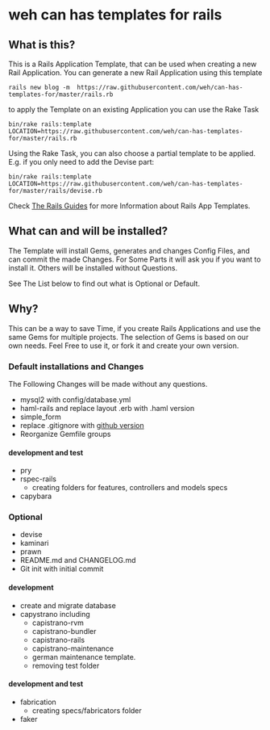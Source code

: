 # weh can has templates for rails
## What is this?
This is a Rails Application Template, that can be used when creating a new Rail Application.
You can generate a new Rail Application using this template

```console
rails new blog -m  https://raw.githubusercontent.com/weh/can-has-templates-for/master/rails.rb
```

to apply the Template on an existing Application you can use the Rake Task

```console
bin/rake rails:template LOCATION=https://raw.githubusercontent.com/weh/can-has-templates-for/master/rails.rb
```

Using the Rake Task, you can also choose a partial template to be applied.
E.g. if you only need to add the Devise part:

```console
bin/rake rails:template LOCATION=https://raw.githubusercontent.com/weh/can-has-templates-for/master/rails/devise.rb
```

Check [The Rails Guides](http://guides.rubyonrails.org/rails_application_templates.html) for more Information about Rails App Templates.

## What can and will be installed?

The Template will install Gems, generates and changes Config Files, and can commit the made Changes.
For Some Parts it will ask you if you want to install it. Others will be installed without Questions.

See The List below to find out what is Optional or Default.

## Why?
This can be a way to save Time, if you create Rails Applications and use the same Gems for multiple projects.
The selection of Gems is based on our own needs. Feel Free to use it, or fork it and create your own version.

### Default installations and Changes
The Following Changes will be made without any questions.

* mysql2 with config/database.yml
* haml-rails and replace layout .erb with .haml version
* simple_form
* replace .gitignore with [github version](https://github.com/github/gitignore/blob/master/Rails.gitignore)
* Reorganize Gemfile groups 

#### development and test
* pry
* rspec-rails
  * creating folders for features, controllers and models specs
* capybara

### Optional
* devise
* kaminari
* prawn
* README.md and CHANGELOG.md
* Git init with initial commit

#### development
* create and migrate database
* capystrano including
  * capistrano-rvm
  * capistrano-bundler
  * capistrano-rails
  * capistrano-maintenance
  * german maintenance template.
  * removing test folder

#### development and test
* fabrication
  * creating specs/fabricators folder
* faker
